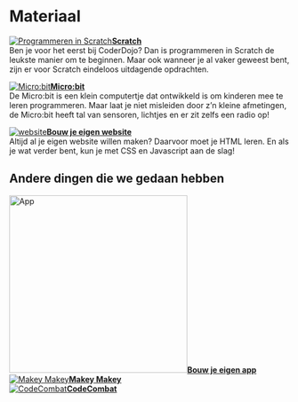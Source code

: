 # Materiaal

<div class="row">
    <div class="col-sm-4 center">
        <p><a href="http://www.coderdojo-arnhem.nl/materiaal/scratch/"><img
                    src="/img/scratch-1.png"
                    alt="Programmeren in Scratch" /><strong>Scratch</strong></a><br />
            Ben je voor het eerst bij CoderDojo? Dan is programmeren in Scratch de leukste manier om te beginnen. Maar
            ook wanneer je al vaker geweest bent, zijn er voor Scratch eindeloos uitdagende opdrachten.</p>
    </div>
    <div class="col-sm-4 center">
        <p><a href="http://www.coderdojo-arnhem.nl/materiaal/microbit/"><img
                    src="/img/microbit.png"
                    alt="Micro:bit" /><strong>Micro:bit</strong></a><br />
            De Micro:bit is een klein computertje dat ontwikkeld is om kinderen mee te leren programmeren. Maar laat je
            niet misleiden door z&#8217;n kleine afmetingen, de Micro:bit heeft tal van sensoren, lichtjes en er zit
            zelfs een radio op!</p>
    </div>
    <div class="col-sm-4 center">
        <p><a href="http://www.coderdojo-arnhem.nl/materiaal/website/"><img
                    src="/img/html.png"
                    alt="website" /><strong>Bouw je eigen website</strong></a><br />
            Altijd al je eigen website willen maken? Daarvoor moet je HTML leren. En als je wat verder bent, kun je met
            CSS en Javascript aan de slag!</p>
    </div>
</div>
<h2>Andere dingen die we gedaan hebben</h2>
<div class="row">
    <div class="col-sm-4 center">
        <a href="http://www.coderdojo-arnhem.nl/materiaal/bouw-je-eigen-app/"><img
                src="/img/app.png" width="320"
                alt="App" /><strong>Bouw je eigen app</strong></a>
    </div>
    <div class="col-sm-4 center">
        <a href="http://www.coderdojo-arnhem.nl/materiaal/makey-makey/"><img
                src="/img/makeymakey.png"
                alt="Makey Makey" /><strong>Makey Makey</strong></a>
    </div>
    <div class="col-sm-4 center">
        <a href="http://www.coderdojo-arnhem.nl/materiaal/codecombat/"><img
                src="/img/codecombat.png"
                alt="CodeCombat" /><strong>CodeCombat</strong></a>
    </div>
</div>